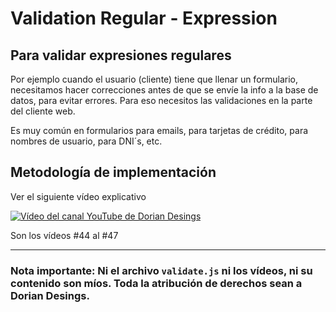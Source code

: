 # Validation Regular - Expression

## Para validar expresiones regulares

Por ejemplo cuando el usuario (cliente) tiene que llenar un formulario,
necesitamos hacer correcciones antes de que se envíe la info a la base de datos,
para evitar errores. Para eso necesitos las validaciones en la parte del cliente web.

Es muy común en formularios para emails, para tarjetas de crédito, para nombres de usuario, para DNI´s, etc.

## Metodología de implementación

Ver el siguiente vídeo explicativo

[![Vídeo del canal YouTube de Dorian Desings](https://pbs.twimg.com/profile_images/1298304362045988874/8ogCViWc_400x400.jpg)](https://www.youtube.com/watch?v=W88riRl1vMw)

Son los vídeos #44 al #47
___

### Nota importante: Ni el archivo ```validate.js``` ni los vídeos, ni su contenido son míos. Toda la atribución de derechos sean a Dorian Desings.
